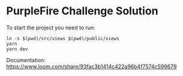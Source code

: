 # PurpleFire Challenge Solution

To start the project you need to run:

```
ln -s $(pwd)/src/views $(pwd)/public/views
yarn 
yarn dev
```

Documentation:
https://www.loom.com/share/93fac3b1414c422a96b4f7574c599679